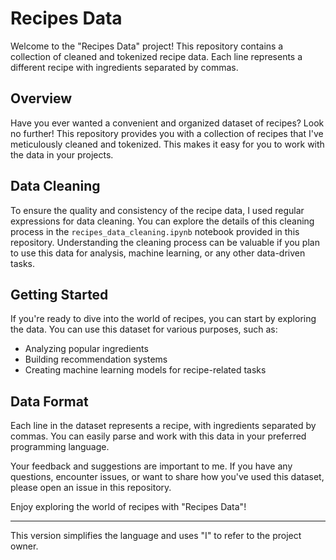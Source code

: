 # Recipes Data

Welcome to the "Recipes Data" project! This repository contains a collection of cleaned and tokenized recipe data. Each line represents a different recipe with ingredients separated by commas.

## Overview

Have you ever wanted a convenient and organized dataset of recipes? Look no further! This repository provides you with a collection of recipes that I've meticulously cleaned and tokenized. This makes it easy for you to work with the data in your projects.

## Data Cleaning

To ensure the quality and consistency of the recipe data, I used regular expressions for data cleaning. You can explore the details of this cleaning process in the `recipes_data_cleaning.ipynb` notebook provided in this repository. Understanding the cleaning process can be valuable if you plan to use this data for analysis, machine learning, or any other data-driven tasks.

## Getting Started

If you're ready to dive into the world of recipes, you can start by exploring the data. You can use this dataset for various purposes, such as:

- Analyzing popular ingredients
- Building recommendation systems
- Creating machine learning models for recipe-related tasks

## Data Format

Each line in the dataset represents a recipe, with ingredients separated by commas. You can easily parse and work with this data in your preferred programming language.



Your feedback and suggestions are important to me. If you have any questions, encounter issues, or want to share how you've used this dataset, please open an issue in this repository.

Enjoy exploring the world of recipes with "Recipes Data"!

---

This version simplifies the language and uses "I" to refer to the project owner.
